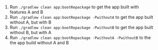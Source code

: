 1. Run `./gradlew clean app:bootRepackage` to get the app built with features A and B
2. Run `./gradlew clean app:bootRepackage -PwithoutA` to get the app built without A, but with B
3. Run `./gradlew clean app:bootRepackage -PwithoutB` to get the app built without B, but with A
4. Run `./gradlew clean app:bootRepackage -PwithoutA -PwithoutB` to the the app build without A and B
